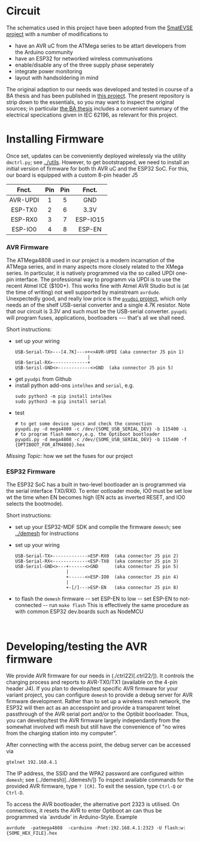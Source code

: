 Circuit
=======

The schematics used in this project have been adopted from the
[SmatEVSE project](https://github.com/SmartEVSE) with a number of modifications to

- have an AVR uC from the ATMega series to be attart developers from the Arduino community
- have an ESP32 for networked wireless communivations
- enable/disable any of the three supply phase seperately
- integrate power monitoring
- layout with handsoldering in mind

The original adaption to our needs was developed and tested in course of a BA thesis and has been
published in [this project](https://github.com/dreadnomad/FGCCS-Ctrl22). The present repository
is strip down to the essentials, so you may want to inspect the original sources; in
particular
[the BA thesis](https://github.com/dreadnomad/FGCCS-Ctrl22/blob/master/doc/Bachelorarbeit_Pascal_Thurnherr.pdf)
includes a convenient summary of the electrical specications given in IEC 62196, as relevant for this
project.


# Installing Firmware

Once set, updates can be conveniently deployed wirelessly via the utility
`dmctrl.py`; see [../utils](../utils/). However, to get bootstrapped, we need to install an
initial version of firmware for both th AVR uC and the ESP32 SoC. For this, our
board is equipped with a custom 8-pin header J5

| Fnct.    | Pin | Pin | Fnct.     |
|:--------:|:---:|:---:|:---------:|
| AVR-UPDI |  1  |  5  | GND       |
| ESP-TX0  |  2  |  6  | 3.3V      |
| ESP-RX0  |  3  |  7  | ESP-IO15  |
| ESP-IO0  |  4  |  8  | ESP-EN    |



### AVR Firmware

The ATMega4808 used in our project is a modern incarnation of the ATMega series,
and in many aspects more closely related to the XMega series. In particular, it is
natively programmed via the so called  UPDI one-pin interface. The professional way
to programm via UPDI is to use the recent Atmel ICE ($100+). This  works fine with 
Atmel AVR Studio but is (at the time of writing) not well supported by 
mainstream `avrdude`. Unexpectedly good, and really low price is the
[`pyudpi` project](https://github.com/mraardvark/pyupdi),
which only needs an of the shelf USB-serial converter and a single 4.7K resistor. Note that
our circuit is 3.3V and such must be the USB-serial converter.
`pyupdi` will program fuses, applications, bootloaders --- that's all we shall need.

Short instructions:
- set up your wiring
  ```
  USB-Serial-TX>---[4.7K]--->+<>AVR-UPDI (aka connector J5 pin 1)
                             |
  USB-Serial-RX>-------------+
  USB-Serisl-GND<>------------<>GND  (aka connector J5 pin 5)
  ``` 
- get `pyudpi` from Github
- install python add-ons `intelhex` and `serial`, e.g.
  ```
  sudo python3 -m pip install intelhex
  sudo python3 -m pip install serial
  ```
- test
  ```
  # to get some device specs and check the connection
  pyupdi.py -d mega4808 -c /dev/{SOME_USB_SERIAL_DEV} -b 115400 -i
  # to program flash memory,e.g. the Optiboot bootloader
  pyupdi.py -d mega4808 -c /dev/{SOME_USB_SERIAL_DEV} -b 115400 -f {OPTIBOOT_FOR_ATM4808}.hex
  ```

_Missing Topic:_ how we set the fuses for our project  


### ESP32 Firmware

The ESP32 SoC has a built in two-level bootloader an is programmed via the serial
interface TX0/RX0. To enter ootloader mode, IO0 must be set low wt the time when
EN becomes high (EN acts as inverted RESET, and IO0 selects the bootmode).

Short instructions:
- set up your ESP32-MDF SDK and compile the firmware `demesh`; see [../demesh](../demesh/) for instructions
- set up your wiring
  ```
  USB-Serial-TX>------------->ESP-RX0  (aka connector J5 pin 2)
  USB-Serial-RX<-------------<ESP-TX0  (aka connector J5 pin 3)
  USB-Serisl-GND<>---+------<>GND      (aka connector J5 pin 5)
                     |
                     +------<>ESP-IO0  (aka connector J5 pin 4)
                     |
                     +-[/]--->ESP-EN   (aka connector J5 pin 8)
  ```		     
- to flash the `demesh` firmware
  -- set ESP-EN to low
  -- set ESP-EN to not-connected
  -- run `make flash`
  This is effectively the same procedure as with common ESP32 dev.boards such as NodeMCU
  
  ``` 


# Developing/testing the AVR firmware


We provide AVR firmware for our needs in (./ctrl22)[.ctrl22/]). It controls the charging process
and reports to AVR-TX0/TX1 (available on the 4-pin header J4).
If you plan to develop/test specific AVR firmware for your variant project, you can configure `demesh` to
provide a debug server for AVR firmware development.
Rather than to set up a wireless mesh network, the ESP32 will then
act as an accesspoint and provide a transparent telnet passthrough of the AVR serial port and/or
to the Optibiit boorloader. Thus, you can develop/test the AVR firmware largely independantly from
the somewhat involved wifi mesh but still have the convenience of "no wires from the charging station 
into my computer".

After connecting with the access point, the debug server can be accessed via

```
gtelnet 192.168.4.1
```

The IP address, the SSID and the WPA2 password are configured within `demesh`; see (../demesh)[../demesh/])
To inspect available commands for the provided AVR firmware, type `? [CR]`. To exit the session, 
type `Ctrl-Q` or `Ctrl-D`.

To access the AVR bootloader, the alternative port 2323 is utilised.
On connections, it resets the AVR to enter Optiboot an can thus be programmed
via `avrdude' in Arduino-Style. Example 

```
avrdude  -patmega4808  -carduino -Pnet:192.168.4.1:2323 -U flash:w:{SOME_HEX_FILE}.hex
```




